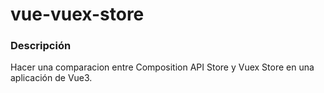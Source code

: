 # vue-vuex-store

### Descripción
Hacer una comparacion entre Composition API Store y Vuex Store en una aplicación de Vue3.

